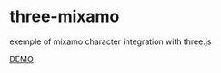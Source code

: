 # three-mixamo
exemple of mixamo character integration with three.js

<a href="https://raw.githack.com/Oxynt/three-mixamo/main/">DEMO</a>
